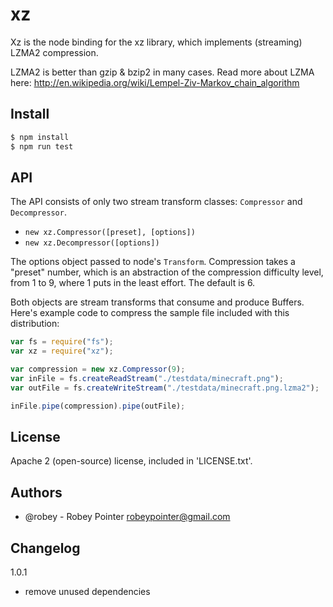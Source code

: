 xz
==

Xz is the node binding for the xz library, which implements (streaming) LZMA2 compression.

LZMA2 is better than gzip & bzip2 in many cases. Read more about LZMA here: http://en.wikipedia.org/wiki/Lempel-Ziv-Markov_chain_algorithm


Install
-------

```sh
$ npm install
$ npm run test
```


API
---

The API consists of only two stream transform classes: `Compressor` and `Decompressor`.

- `new xz.Compressor([preset], [options])`
- `new xz.Decompressor([options])`

The options object passed to node's `Transform`. Compression takes a "preset" number, which is an abstraction of the compression difficulty level, from 1 to 9, where 1 puts in the least effort. The default is 6.

Both objects are stream transforms that consume and produce Buffers. Here's example code to compress the sample file included with this distribution:

```javascript
var fs = require("fs");
var xz = require("xz");

var compression = new xz.Compressor(9);
var inFile = fs.createReadStream("./testdata/minecraft.png");
var outFile = fs.createWriteStream("./testdata/minecraft.png.lzma2");

inFile.pipe(compression).pipe(outFile);
```


License
-------

Apache 2 (open-source) license, included in 'LICENSE.txt'.


Authors
-------

- @robey - Robey Pointer <robeypointer@gmail.com>


Changelog
---------

1.0.1
- remove unused dependencies
